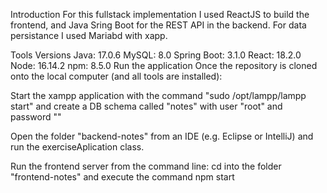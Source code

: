 Introduction
For this fullstack implementation I used ReactJS to build the frontend, and Java Sring Boot for the REST API in the backend. For data persistance I used Mariabd with xapp.

Tools Versions
Java: 17.0.6
MySQL: 8.0
Spring Boot: 3.1.0
React: 18.2.0
Node: 16.14.2
npm: 8.5.0
Run the application
Once the repository is cloned onto the local computer (and all tools are installed):

Start the xampp application with the command "sudo /opt/lampp/lampp start" and create a DB schema called "notes" with user "root" and password ""

Open the folder "backend-notes" from an IDE (e.g. Eclipse or IntelliJ) and run the exerciseAplication class.

Run the frontend server from the command line: cd into the folder "frontend-notes" and execute the command npm start
